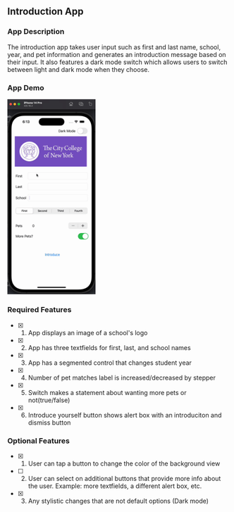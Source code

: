 ## Introduction App

### App Description

The introduction app takes user input such as first and last name, school, year, and pet information and generates an introduction message based on their input. It also features a dark mode switch which allows users to switch between light and dark mode when they choose.

### App Demo

<img src="assets/demo.gif" width=200><br>

### Required Features

- [x] 1. App displays an image of a school's logo
- [x] 2. App has three textfields for first, last, and school names
- [x] 3. App has a segmented control that changes student year
- [x] 4. Number of pet matches label is increased/decreased by stepper
- [x] 5. Switch makes a statement about wanting more pets or not(true/false) 
- [x] 6. Introduce yourself button shows alert box with an introduciton and dismiss button

### Optional Features

- [x] 1. User can tap a button to change the color of the background view
- [ ] 2. User can select on additional buttons that provide more info about the user. Example: more textfields, a different alert box, etc.
- [x] 3. Any stylistic changes that are not default options (Dark mode)
